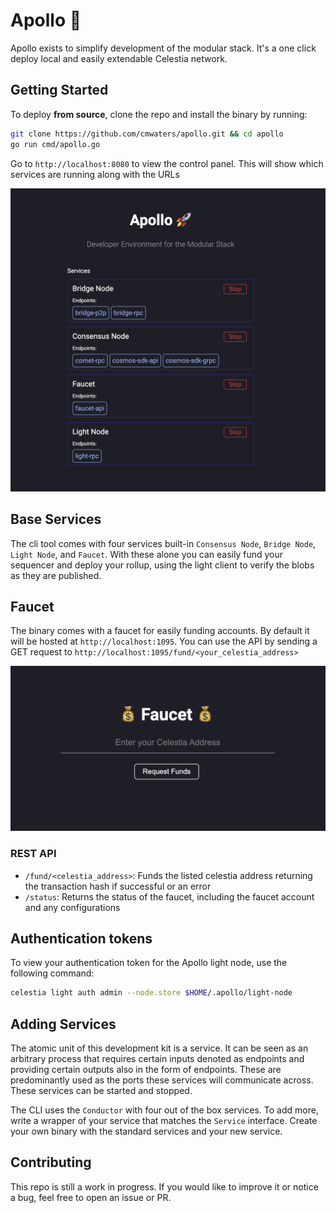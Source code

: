 # Apollo 🚀

Apollo exists to simplify development of the modular stack. It's a one click deploy local and easily extendable Celestia network.

## Getting Started

To deploy **from source**, clone the repo and install the binary by running:

```bash
git clone https://github.com/cmwaters/apollo.git && cd apollo
go run cmd/apollo.go
```

Go to `http://localhost:8080` to view the control panel. This will show which services are running along with the URLs

![apollo control panel](./screenshots/control-panel.png)

## Base Services

The cli tool comes with four services built-in `Consensus Node`, `Bridge Node`, `Light Node`, and `Faucet`. With these alone you can easily fund your sequencer and deploy your rollup, using the light client to verify the blobs as they are published.

## Faucet

The binary comes with a faucet for easily funding accounts. By default it will be hosted at `http://localhost:1095`. You can use the API by sending a GET request to `http://localhost:1095/fund/<your_celestia_address>`

![faucet web page](./screenshots/faucet.png)

### REST API

- `/fund/<celestia_address>`: Funds the listed celestia address returning the transaction hash if successful or an error
- `/status`: Returns the status of the faucet, including the faucet account and any configurations

## Authentication tokens

To view your authentication token for the Apollo light node, use the following command:

```bash
celestia light auth admin --node.store $HOME/.apollo/light-node
```

## Adding Services

The atomic unit of this development kit is a service. It can be seen as an arbitrary process that requires certain inputs denoted as endpoints and providing certain outputs also in the form of endpoints. These are predominantly used as the ports these services will communicate across. These services can be started and stopped.

The CLI uses the `Conductor` with four out of the box services. To add more, write a wrapper of your service that matches the `Service` interface. Create your own binary with the standard services and your new service.

## Contributing

This repo is still a work in progress. If you would like to improve it or notice a bug, feel free to open an issue or PR.
